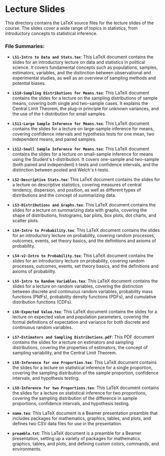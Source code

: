 # Lecture Slides

This directory contains the LaTeX source files for the lecture slides of the course. The slides cover a wide range of topics in statistics, from introductory concepts to statistical inference.

### File Summaries:

*   **`LS1-Intro to Data and Stats.tex`**: This LaTeX document contains the slides for an introductory lecture on data and statistics in political science. It covers fundamental concepts such as populations, samples, estimators, variables, and the distinction between observational and experimental studies, as well as an overview of sampling methods and potential biases.

*   **`LS10-Sampling Distributions for Means.tex`**: This LaTeX document contains the slides for a lecture on the sampling distributions of sample means, covering both single and two-sample cases. It explains the Central Limit Theorem, the plug-in principle for unknown variances, and the use of the t-distribution for small samples.

*   **`LS11-Large Sample Inference for Means.tex`**: This LaTeX document contains the slides for a lecture on large-sample inference for means, covering confidence intervals and hypothesis tests for one mean, two independent means, and paired samples.

*   **`LS12-Small Sample Inference for Means.tex`**: This LaTeX document contains the slides for a lecture on small-sample inference for means using the Student's t-distribution. It covers one-sample and two-sample (both paired and independent) t-tests and confidence intervals, and the distinction between pooled and Welch's t-tests.

*   **`LS2-Descriptive Stats.tex`**: This LaTeX document contains the slides for a lecture on descriptive statistics, covering measures of central tendency, dispersion, and position, as well as different types of distributions and the concept of summarizing data.

*   **`LS3-Distributions and Graphs.tex`**: This LaTeX document contains the slides for a lecture on summarizing data with graphs, covering the shape of distributions, histograms, bar plots, box plots, dot charts, and scatter plots.

*   **`LS4-Intro to Probability.tex`**: This LaTeX document contains the slides for an introductory lecture on probability, covering random processes, outcomes, events, set theory basics, and the definitions and axioms of probability.

*   **`LS4-v2-Intro to Probability.tex`**: This LaTeX document contains the slides for an introductory lecture on probability, covering random processes, outcomes, events, set theory basics, and the definitions and axioms of probability.

*   **`LS5-Intro to Random Variables.tex`**: This LaTeX document contains the slides for a lecture on random variables, covering the distinction between discrete and continuous random variables, probability mass functions (PMFs), probability density functions (PDFs), and cumulative distribution functions (CDFs).

*   **`LS6-Expected Value.tex`**: This LaTeX document contains the slides for a lecture on expected value and population parameters, covering the formal definitions of expectation and variance for both discrete and continuous random variables.

*   **`LS7-Estimators and Sampling Distributions.pdf`**: This PDF document contains the slides for a lecture on estimators and sampling distributions, covering the properties of estimators, the concept of sampling variability, and the Central Limit Theorem.

*   **`LS8-Inference for one Proportion.tex`**: This LaTeX document contains the slides for a lecture on statistical inference for a single proportion, covering the sampling distribution of the sample proportion, confidence intervals, and hypothesis testing.

*   **`LS9-Inference for two Proportions.tex`**: This LaTeX document contains the slides for a lecture on statistical inference for two proportions, covering the sampling distribution of the difference in sample proportions, confidence intervals, and hypothesis testing.

*   **`name.tex`**: This LaTeX document is a Beamer presentation preamble that includes packages for mathematics, graphics, tables, and plots, and defines two CSV data files for use in the presentation.

*   **`preamble.txt`**: This LaTeX document is a preamble for a Beamer presentation, setting up a variety of packages for mathematics, graphics, tables, and plots, and defining custom colors, commands, and environments.